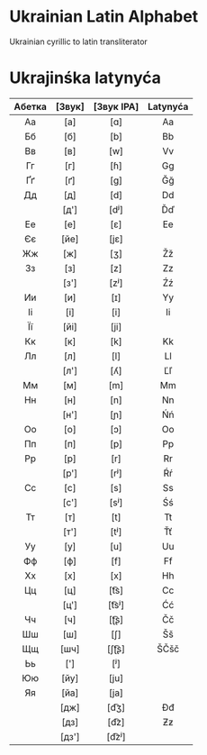 # Ukrainian Latin Alphabet
Ukrainian cyrillic to latin transliterator

# Ukrajinśka latynyća

| Абетка | [Звук] | [Звук IPA] | Latynyća |
| :---:  | :---:  | :---:      | :---:    |
| Аа     | [а]    | [ɑ]        | Aa       |
| Бб     | [б]    | [b]        | Bb       |
| Вв     | [в]    | [w]        | Vv       |
| Гг     | [г]    | [ɦ]        | Gg       |
| Ґґ     | [ґ]    | [g]        | Ğğ       |
| Дд     | [д]    | [d]        | Dd       |
|        | [д']   | [dʲ]       | Ďď       |
| Ее     | [е]    | [ɛ]        | Ee       |
| Єє     | [йе]   | [jɛ]       |          |
| Жж     | [ж]    | [ʒ]        | Žž       |
| Зз     | [з]    | [z]        | Zz       |
|        | [з']   | [zʲ]       | Źź       |
| Ии     | [и]    | [ɪ]        | Yy       |
| Іі     | [і]    | [i]        | Ii       |
| Її     | [йі]   | [ji]       |          |
| Кк     | [к]    | [k]        | Kk       |
| Лл     | [л]    | [l]        | Ll       |
|        | [л']   | [ʎ]        | Ľľ       |
| Мм     | [м]    | [m]        | Mm       |
| Нн     | [н]    | [n]        | Nn       |
|        | [н']   | [ɲ]        | Ńń       |
| Оо     | [о]    | [ɔ]        | Oo       |
| Пп     | [п]    | [p]        | Pp       |
| Рр     | [р]    | [r]        | Rr       |
|        | [р']   | [rʲ]       | Ŕŕ       |
| Сс     | [с]    | [s]        | Ss       |
|        | [с']   | [sʲ]       | Śś       |
| Тт     | [т]    | [t]        | Tt       |
|        | [т']   | [tʲ]       | Ťť       |
| Уу     | [у]    | [u]        | Uu       |
| Фф     | [ф]    | [f]        | Ff       |
| Хх     | [х]    | [x]        | Hh       |
| Цц     | [ц]    | [t͡s]       | Cc       |
|        | [ц']   | [t͡sʲ]      | Ćć       |
| Чч     | [ч]    | [ʈ͡ʂ]       | Čč       |
| Шш     | [ш]    | [ʃ]        | Šš       |
| Щщ     | [шч]   | [ʃʈ͡ʂ]      | ŠČšč     |
| Ьь     | [']    | [ʲ]        |          |
| Юю     | [йу]   | [ju]       |          |
| Яя     | [йа]   | [ja]       |          |
|        | [дж]   | [d͡ʒ]       | Đđ       |
|        | [дз]   | [d͡z]       | Ƶƶ       |
|        | [дз']  | [d͡zʲ]      |          |

